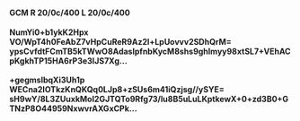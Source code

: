 #### GCM R 20/0c/400 L 20/0c/400
**NumYi0+b1ykK2Hpx**<br/>**VO/WpT4h0FeAbZ7vHpCuReR9Az2l+LpUovvv2SDhQrM=**<br/>**ypsCvfdtFCmTB5kTWwO8AdaslpfnbKycM8shs9ghlmyy98xtSL7+VEhACpKgkhTP15HA6rP3e3IJS7Xg...**<br/><br/>
**+gegmslbqXi3Uh1p**<br/>**WECna2IOTkzKnQKQq0LJp8+zSUs6m41iQzjsg//ySYE=**<br/>**sH9wY/8L3ZUuxkMoI2GJTQTo9Rfg73/lu8B5uLuLKptkewX+0+zd3B0+GTNzP8O44959NxwvrAXGxCPk...**